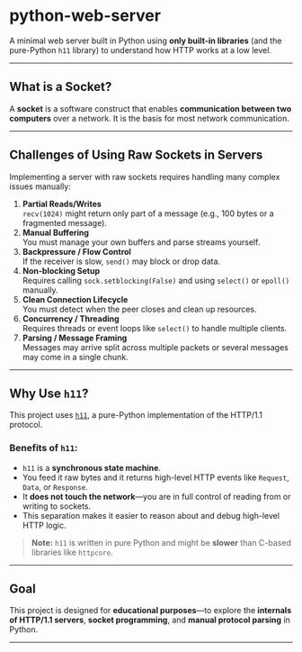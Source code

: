 # python-web-server

A minimal web server built in Python using **only built-in libraries** (and the pure-Python `h11` library) to understand how HTTP works at a low level.

---

## What is a Socket?

A **socket** is a software construct that enables **communication between two computers** over a network. It is the basis for most network communication.

---

## Challenges of Using Raw Sockets in Servers

Implementing a server with raw sockets requires handling many complex issues manually:

1. **Partial Reads/Writes**  
   `recv(1024)` might return only part of a message (e.g., 100 bytes or a fragmented message).
2. **Manual Buffering**  
   You must manage your own buffers and parse streams yourself.
3. **Backpressure / Flow Control**  
   If the receiver is slow, `send()` may block or drop data.
4. **Non-blocking Setup**  
   Requires calling `sock.setblocking(False)` and using `select()` or `epoll()` manually.
5. **Clean Connection Lifecycle**  
   You must detect when the peer closes and clean up resources.
6. **Concurrency / Threading**  
   Requires threads or event loops like `select()` to handle multiple clients.
7. **Parsing / Message Framing**  
   Messages may arrive split across multiple packets or several messages may come in a single chunk.

---

## Why Use `h11`?

This project uses [`h11`](https://github.com/python-hyper/h11), a pure-Python implementation of the HTTP/1.1 protocol.

###  Benefits of `h11`:

- `h11` is a **synchronous state machine**.
- You feed it raw bytes and it returns high-level HTTP events like `Request`, `Data`, or `Response`.
- It **does not touch the network**—you are in full control of reading from or writing to sockets.
- This separation makes it easier to reason about and debug high-level HTTP logic.

> **Note:** `h11` is written in pure Python and might be **slower** than C-based libraries like `httpcore`.

---

##  Goal

This project is designed for **educational purposes**—to explore the **internals of HTTP/1.1 servers**, **socket programming**, and **manual protocol parsing** in Python.

---
